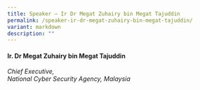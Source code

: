 ```yaml
---
title: Speaker – Ir Dr Megat Zuhairy bin Megat Tajuddin
permalink: /speaker-ir-dr-megat-zuhairy-bin-megat-tajuddin/
variant: markdown
description: ""
---
```

#### **Ir. Dr Megat Zuhairy bin Megat Tajuddin**

*Chief Executive, <br> National Cyber Security Agency, Malaysia*